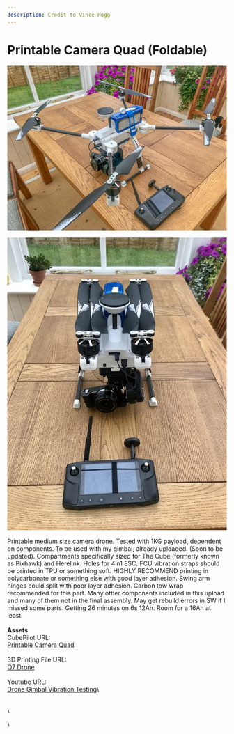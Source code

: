 ```yaml
---
description: Credit to Vince Hogg
---
```


# Printable Camera Quad (Foldable)



![](<../.gitbook/assets/Printable Camera Quad-1.jpeg>)

![](<../.gitbook/assets/Printable Camera Quad-2.jpeg>)

Printable medium size camera drone. Tested with 1KG payload, dependent on components. To be used with my gimbal, already uploaded. (Soon to be updated). Compartments specifically sized for The Cube (formerly known as Pixhawk) and Herelink. Holes for 4in1 ESC. FCU vibration straps should be printed in TPU or something soft. HIGHLY RECOMMEND printing in polycarbonate or something else with good layer adhesion. Swing arm hinges could split with poor layer adhesion. Carbon tow wrap recommended for this part. Many other components included in this upload and many of them not in the final assembly. May get rebuild errors in SW if I missed some parts. Getting 26 minutes on 6s 12Ah. Room for a 16Ah at least.\
\
**Assets**\
CubePilot URL:\
[Printable Camera Quad ](https://discuss.cubepilot.org/t/printable-camera-quad/3508)\
\
3D Printing File URL:\
[Q7 Drone](https://grabcad.com/library/q7-camera-drone-sony-axxxx-series-1)\
\
Youtube URL:\
[Drone Gimbal Vibration Testing](https://www.youtube.com/watch?v=E0OPrHs6smE)\


\
\


\
